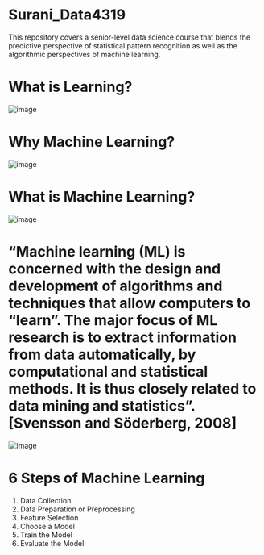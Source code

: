 # Surani_Data4319
This repository covers a senior-level data science course that blends the predictive perspective of statistical pattern recognition as well as the algorithmic perspectives of machine learning.


# What is Learning? #

![image](https://user-images.githubusercontent.com/59889106/117865113-3079f880-b25b-11eb-9547-65f1673d4f74.png)


# Why Machine Learning? #

![image](https://user-images.githubusercontent.com/59889106/117865308-71720d00-b25b-11eb-950f-3abb4fd91dbf.png)

# What is Machine Learning? #

![image](https://user-images.githubusercontent.com/59889106/117865494-a41c0580-b25b-11eb-820f-23a51d0f8720.png)

# “Machine learning (ML) is concerned with the design and development of algorithms and techniques that allow computers to “learn”. The major focus of ML research is to extract information from data automatically, by computational and statistical methods. It is thus closely related to data mining and statistics”. [Svensson and Söderberg, 2008] #

![image](https://user-images.githubusercontent.com/59889106/117888438-b146ed80-b277-11eb-8e63-ea67c35a2215.png)

# 6 Steps of Machine Learning

1. Data Collection
2. Data Preparation or Preprocessing
3. Feature Selection
4. Choose a Model
5. Train the Model
6. Evaluate the Model 






